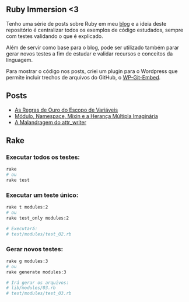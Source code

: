 Ruby Immersion <3
--------

Tenho uma série de posts sobre Ruby em meu [blog](#posts) e a ideia deste repositório é centralizar todos os exemplos de código estudados, sempre com testes validando o que é explicado.

Além de servir como base para o blog, pode ser utilizado também parar gerar novos testes a fim de estudar e validar recursos e conceitos da linguagem.

Para mostrar o código nos posts, criei um plugin para o Wordpress que permite incluir trechos de arquivos do GitHub, o  [WP-Git-Embed](http://wordpress.org/extend/plugins/wp-git-embed/).

Posts
--------

* [As Regras de Ouro do Escopo de Variáveis](http://gbaptista.com/2013/02/14/ruby-as-regras-de-ouro-do-escopo-de-variaveis/)
* [Módulo, Namespace, Mixin e a Herança Múltipla Imaginária](http://gbaptista.com/2013/02/12/ruby-modulo-namespace-mixin-e-a-heranca-multipla-imaginaria/)
* [A Malandragem do attr_writer](http://gbaptista.com/2013/02/07/ruby-a-malandragem-do-attr_writer/)

Rake
--------

### Executar todos os testes:
```bash
rake
# ou
rake test
```

### Executar um teste único:
```bash
rake t modules:2
# ou
rake test_only modules:2

# Executará:
# test/modules/test_02.rb
```

### Gerar novos testes:
```bash
rake g modules:3
# ou
rake generate modules:3

# Irá gerar os arquivos:
# lib/modules/03.rb
# test/modules/test_03.rb
```
